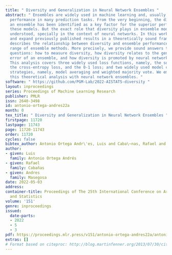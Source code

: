 ```yaml
---
title: " Diversity and Generalization in Neural Network Ensembles "
abstract: " Ensembles are widely used in machine learning and, usually, provide state-of-the-art
  performance in many prediction tasks. From the very beginning, the diversity of
  an ensemble has been identified as a key factor for the superior performance of
  these models. But the exact role that diversity plays in ensemble models is poorly
  understood, specially in the context of neural networks. In this work, we combine
  and expand previously published results in a theoretically sound framework that
  describes the relationship between diversity and ensemble performance for a wide
  range of ensemble methods. More precisely, we provide sound answers to the following
  questions: how to measure diversity, how diversity relates to the generalization
  error of an ensemble, and how diversity is promoted by neural network ensemble algorithms.
  This analysis covers three widely used loss functions, namely, the squared loss,
  the cross-entropy loss, and the 0-1 loss; and two widely used model combination
  strategies, namely, model averaging and weighted majority vote. We empirically validate
  this theoretical analysis with neural network ensembles. "
software: " https://github.com/PGM-Lab/2022-AISTATS-diversity "
layout: inproceedings
series: Proceedings of Machine Learning Research
publisher: PMLR
issn: 2640-3498
id: antonio-ortega-andres22a
month: 0
tex_title: " Diversity and Generalization in Neural Network Ensembles "
firstpage: 11720
lastpage: 11743
page: 11720-11743
order: 11720
cycles: false
bibtex_author: Antonio Ortega Andr\'es, Luis and Caba\~nas, Rafael and Masegosa, Andres
author:
- given: Luis
  family: Antonio Ortega Andrés
- given: Rafael
  family: Cabañas
- given: Andres
  family: Masegosa
date: 2022-05-03
address:
container-title: Proceedings of The 25th International Conference on Artificial Intelligence
  and Statistics
volume: '151'
genre: inproceedings
issued:
  date-parts:
  - 2022
  - 5
  - 3
pdf: https://proceedings.mlr.press/v151/antonio-ortega-andres22a/antonio-ortega-andres22a.pdf
extras: []
# Format based on citeproc: http://blog.martinfenner.org/2013/07/30/citeproc-yaml-for-bibliographies/
---
```

